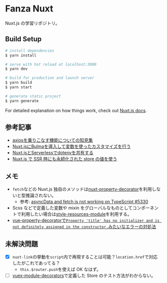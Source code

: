 # Fanza Nuxt

Nuxt.js の学習リポジトリ。

## Build Setup

``` bash
# install dependencies
$ yarn install

# serve with hot reload at localhost:3000
$ yarn dev

# build for production and launch server
$ yarn build
$ yarn start

# generate static project
$ yarn generate
```

For detailed explanation on how things work, check out [Nuxt.js docs](https://nuxtjs.org).

## 参考記事

- [axiosを乗りこなす機能についての知見集](https://qiita.com/terrierscript/items/ccb56b6fc05aa7821c42)
- [Nuxt.jsにBulmaを導入して変数を使ったカスタマイズを行う](https://qiita.com/mnmemo/items/5eb4fb8cbfe17670fd36)
- [Nuxt.jsとServerlessでdotenvを共有する](https://qiita.com/kai_kou/items/4eb83f92296a7311fe39)
- [Nuxt.js で SSR 時にも永続化された store の値を使う](https://qiita.com/nyk510/items/d184be3724c52713ac90)

## メモ

- `fetch`などの Nuxt.js 独自のメソッドは[nuxt-property-decorator](https://github.com/nuxt-community/nuxt-property-decorator)を利用しないと型推論されない。
  - 参考: [asyncData and fetch is not working on TypeScript #5330](https://github.com/nuxt/nuxt.js/issues/5330)
- Scss などで定義した変数や mixin をグローバルなものとしてコンポーネントで利用したい場合は[style-resources-module](https://github.com/nuxt-community/style-resources-module)を利用する。
- [vue-property-decoratorで`Property 'title' has no initializer and is not definitely assigned in the constructor.`みたいなエラーの対処法](https://github.com/kaorun343/vue-property-decorator/issues/81#issuecomment-399997760)

## 未解決問題

- [x] `nuxt-link`の挙動を`script`内で再現することは可能？`location.href`で対応したがこれであってる？
  - `this.$router.push`を使えば OK なはず。
- [ ] [vuex-module-decorators](https://github.com/championswimmer/vuex-module-decorators)で定義した Store のテスト方法がわからない。